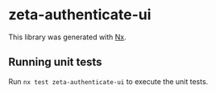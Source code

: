 # zeta-authenticate-ui

This library was generated with [Nx](https://nx.dev).

## Running unit tests

Run `nx test zeta-authenticate-ui` to execute the unit tests.
